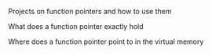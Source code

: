 Projects on function pointers and how to use them

What does a function pointer exactly hold

Where does a function pointer point to in the virtual memory
